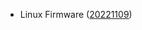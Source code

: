 - Linux Firmware ([20221109](https://git.kernel.org/pub/scm/linux/kernel/git/firmware/linux-firmware.git/tag/?h=20221109))
